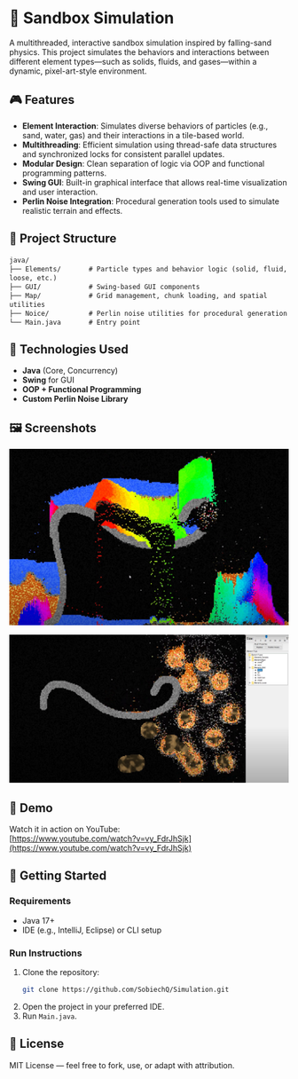 # 🧪 Sandbox Simulation

A multithreaded, interactive sandbox simulation inspired by falling-sand physics. This project simulates the behaviors and interactions between different element types—such as solids, fluids, and gases—within a dynamic, pixel-art-style environment.

## 🎮 Features

- **Element Interaction**: Simulates diverse behaviors of particles (e.g., sand, water, gas) and their interactions in a tile-based world.
- **Multithreading**: Efficient simulation using thread-safe data structures and synchronized locks for consistent parallel updates.
- **Modular Design**: Clean separation of logic via OOP and functional programming patterns.
- **Swing GUI**: Built-in graphical interface that allows real-time visualization and user interaction.
- **Perlin Noise Integration**: Procedural generation tools used to simulate realistic terrain and effects.

## 🧱 Project Structure

```
java/
├── Elements/       # Particle types and behavior logic (solid, fluid, loose, etc.)
├── GUI/            # Swing-based GUI components
├── Map/            # Grid management, chunk loading, and spatial utilities
├── Noice/          # Perlin noise utilities for procedural generation
└── Main.java       # Entry point
```

## 🔧 Technologies Used

- **Java** (Core, Concurrency)
- **Swing** for GUI
- **OOP + Functional Programming**
- **Custom Perlin Noise Library**

## 🖼️ Screenshots

![Screenshot 1](.idea/1.png)

![Screenshot 2](.idea/2.png)

## 🎥 Demo

Watch it in action on YouTube:  
[https://www.youtube.com/watch?v=vy_FdrJhSjk](https://www.youtube.com/watch?v=vy_FdrJhSjk)

## 🚀 Getting Started

### Requirements
- Java 17+
- IDE (e.g., IntelliJ, Eclipse) or CLI setup

### Run Instructions
1. Clone the repository:
   ```bash
   git clone https://github.com/SobiechQ/Simulation.git
   ```
2. Open the project in your preferred IDE.
3. Run `Main.java`.

## 📜 License

MIT License — feel free to fork, use, or adapt with attribution.
